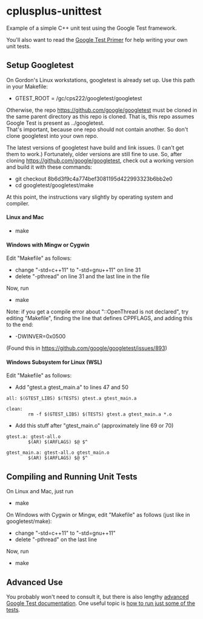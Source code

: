 # cplusplus-unittest
Example of a simple C++ unit test using the Google Test framework.  

You'll also want to read the [Google Test Primer](https://github.com/google/googletest/blob/master/googletest/docs/Primer.md) 
for help writing your own unit tests.

## Setup Googletest
On Gordon's Linux workstations, googletest is already set up.  Use this
path in your Makefile:
* GTEST_ROOT = /gc/cps222/googletest/googletest

Otherwise, the repo https://github.com/google/googletest must be cloned in 
the same parent directory as this repo is cloned.  That is, this repo assumes
Google Test is present as ../googletest.  
That's important, because one repo should not contain another. 
So don't clone googletest into your own repo.

The latest versions of googletest have build and link issues. (I can't get
them to work.)  Fortunately, older versions are still fine to use.
So, after cloning https://github.com/google/googletest, check out a working
version and build it with these commands:
* git checkout 8b6d3f9c4a774bef3081195d422993323b6bb2e0
* cd googletest/googletest/make

At this point, the instructions vary slightly by operating system and compiler.

#### Linux and Mac
* make

#### Windows with Mingw or Cygwin
Edit "Makefile" as follows:
* change "-std=c++11" to "-std=gnu++11" on line 31
* delete "-pthread" on line 31 and the last line in the file

Now, run
* make

Note: if you get a compile error about "::OpenThread is not declared",
try editing "Makefile", finding the line that defines CPPFLAGS, and 
adding this to the end:
* -DWINVER=0x0500

(Found this in https://github.com/google/googletest/issues/893)

#### Windows Subsystem for Linux (WSL)
Edit "Makefile" as follows:
* Add "gtest.a gtest_main.a" to lines 47 and 50
```
all: $(GTEST_LIBS) $(TESTS) gtest.a gtest_main.a

clean:
        rm -f $(GTEST_LIBS) $(TESTS) gtest.a gtest_main.a *.o
```
* Add this stuff after "gtest_main.o" (approximately line 69 or 70)
```
gtest.a: gtest-all.o
        $(AR) $(ARFLAGS) $@ $^

gtest_main.a: gtest-all.o gtest_main.o
        $(AR) $(ARFLAGS) $@ $^
```

## Compiling and Running Unit Tests
On Linux and Mac, just run 
* make

On Windows with Cygwin or Mingw, edit "Makefile" as follows
(just like in googletest/make):
* change "-std=c++11" to "-std=gnu++11"
*  delete "-pthread" on the last line

Now, run
* make

## Advanced Use
You probably won't need to consult it, but there is also lengthy [advanced Google Test documentation](https://github.com/google/googletest/blob/master/googletest/docs/advanced.md).  One useful topic is [how to run just some of the tests](https://github.com/google/googletest/blob/master/googletest/docs/advanced.md#running-test-programs-advanced-options).

